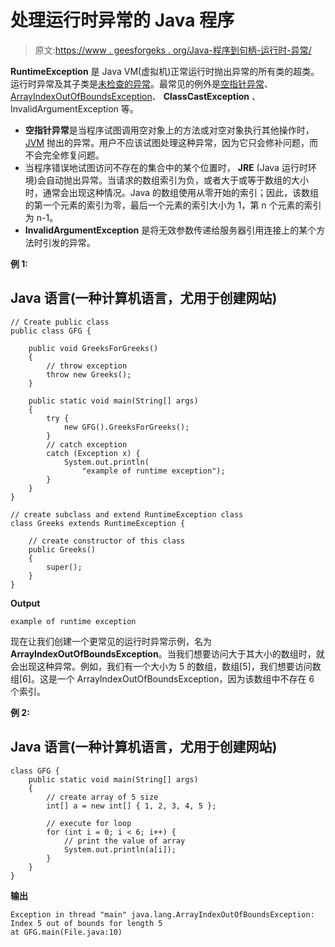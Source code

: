 # 处理运行时异常的 Java 程序

> 原文:[https://www . geesforgeks . org/Java-程序到句柄-运行时-异常/](https://www.geeksforgeeks.org/java-program-to-handle-runtime-exceptions/)

**RuntimeException** 是 Java VM(虚拟机)正常运行时抛出异常的所有类的超类。运行时异常及其子类是[未检查的异常](https://www.google.com/url?client=internal-element-cse&cx=009682134359037907028:tj6eafkv_be&q=https://www.geeksforgeeks.org/checked-vs-unchecked-exceptions-in-java/&sa=U&ved=2ahUKEwiRiMjznP_sAhV4_3MBHbDuCtYQFjAAegQIABAC&usg=AOvVaw3B1vvu7Ab_7OyiJDZG8g2j)。最常见的例外是[空指针异常](https://www.google.com/url?client=internal-element-cse&cx=009682134359037907028:tj6eafkv_be&q=https://www.geeksforgeeks.org/null-pointer-exception-in-java/&sa=U&ved=2ahUKEwj5zenEnf_sAhXA_XMBHQHzAuUQFjAAegQIBRAC&usg=AOvVaw1efWYJGuOZJPqaZe7uGNfK)、[ArrayIndexOutOfBoundsException](https://www.google.com/url?client=internal-element-cse&cx=009682134359037907028:tj6eafkv_be&q=https://www.geeksforgeeks.org/understanding-array-indexoutofbounds-exception-in-java/&sa=U&ved=2ahUKEwj4tePNnf_sAhXymeYKHdAnBRkQFjAAegQIAxAC&usg=AOvVaw2RigQ00_BuOT6APVLX8YqE)、 **ClassCastException** 、InvalidArgumentException 等。

*   **空指针异常**是当程序试图调用空对象上的方法或对空对象执行其他操作时， [JVM](https://www.geeksforgeeks.org/jvm-works-jvm-architecture/) 抛出的异常。用户不应该试图处理这种异常，因为它只会修补问题，而不会完全修复问题。
*   当程序错误地试图访问不存在的集合中的某个位置时， **JRE** (Java 运行时环境)会自动抛出异常。当请求的数组索引为负，或者大于或等于数组的大小时，通常会出现这种情况。Java 的数组使用从零开始的索引；因此，该数组的第一个元素的索引为零，最后一个元素的索引大小为 1，第 n 个元素的索引为 n-1。
*   **InvalidArgumentException** 是将无效参数传递给服务器引用连接上的某个方法时引发的异常。

**例 1:**

## Java 语言(一种计算机语言，尤用于创建网站)

```
// Create public class
public class GFG {

    public void GreeksForGreeks()
    {
        // throw exception
        throw new Greeks();
    }

    public static void main(String[] args)
    {
        try {
            new GFG().GreeksForGreeks();
        }
        // catch exception
        catch (Exception x) {
            System.out.println(
                "example of runtime exception");
        }
    }
}

// create subclass and extend RuntimeException class
class Greeks extends RuntimeException {

    // create constructor of this class
    public Greeks()
    {
        super();
    }
}
```

**Output**

```
example of runtime exception
```

现在让我们创建一个更常见的运行时异常示例，名为**ArrayIndexOutOfBoundsException**。当我们想要访问大于其大小的数组时，就会出现这种异常。例如，我们有一个大小为 5 的数组，数组[5]，我们想要访问数组[6]。这是一个 ArrayIndexOutOfBoundsException，因为该数组中不存在 6 个索引。

**例 2:**

## Java 语言(一种计算机语言，尤用于创建网站)

```
class GFG {
    public static void main(String[] args)
    {
        // create array of 5 size
        int[] a = new int[] { 1, 2, 3, 4, 5 };

        // execute for loop
        for (int i = 0; i < 6; i++) {
            // print the value of array
            System.out.println(a[i]);
        }
    }
}
```

**输出**

```
Exception in thread "main" java.lang.ArrayIndexOutOfBoundsException: Index 5 out of bounds for length 5
at GFG.main(File.java:10)
```